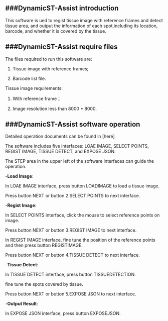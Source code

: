 ###DynamicST-Assist introduction
---

This software is ued to regist tissue image with reference frames and detect tissue area, and output the information of each spot,including its location, barcode, and whether it is covered by the tissue.

###DynamicST-Assist require files
---

The files required to run this software are:

1. Tissue image with reference frames;

2. Barcode list file.

Tissue image requirements:

1. With reference frame；

2. Image resolution less than 8000 * 8000.

###DynamicST-Assist software operation
---

Detailed operation documents can be found in [here]

The software includes five interfaces: LOAE IMAGE, SELECT POINTS, REGIST IMAGE, TISSUE DETECT, and EXPOSE JSON.

The STEP area in the upper left of the software interfaces can guide the operation.

-**Load Image**:

In LOAE IMAGE interface, press button LOADIMAGE to load a tissue image.

Press button NEXT or button 2.SELECT POINTS to next interface.

-**Regist Image**:

In SELECT POINTS interface, click the mouse to select reference points on image.

Press button NEXT or button 3.REGIST IMAGE to next interface.

In REGIST IMAGE interface, fine tune the position of the reference points and then press button REGISTIMAGE.

Press button NEXT or button 4.TISSUE DETECT to next interface.

-**Tissue Detect**:

In TISSUE DETECT interface, press button TISSUEDETECTION.

fine tune the spots covered by tissue.

Press button NEXT or button 5.EXPOSE JSON to next interface.

-**Output Result**:

In EXPOSE JSON interface, press button EXPOSEJSON.




